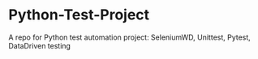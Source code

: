 # Python-Test-Project
A repo for Python test automation project: SeleniumWD, Unittest, Pytest, DataDriven testing
